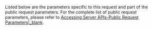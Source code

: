 Listed below are the parameters specific to this request and part of the public request parameters. For the complete list of public request parameters, please refer to [Accessing Server APIs-Public Request Parameters\|_blank](9781#2_1).

